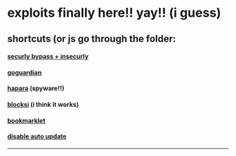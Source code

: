 # exploits finally here!! yay!! (i guess)

## shortcuts (or js go through the folder:

#### [securly bypass + insecurly]()

#### [goguardian]()

#### [hapara]() (spyware!!)

#### [blocksi]() (i think it works)

#### [bookmarklet]()

#### [disable auto update]()

---
